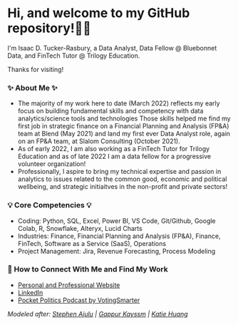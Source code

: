 # Hi, and welcome to my GitHub repository!👋🏾

I'm Isaac D. Tucker-Rasbury, a Data Analyst, Data Fellow @ Bluebonnet Data, and  FinTech Tutor @ Trilogy Education.

Thanks for visiting!

### ✨ About Me ✨

- The majority of my work here to date (March 2022) reflects my early focus on building fundamental skills and competency with data analytics/science tools and technologies Those skills helped me find my first job in  strategic finance on a Financial Planning and Analysis (FP&A) team at Blend (May 2021) and land my first ever Data Analyst role, again on an FP&A team, at Slalom Consulting (October 2021). 
- As of early 2022, I am also working as a FinTech Tutor for Trilogy Education and as of late 2022 I am a data fellow for a progressive volunteer organization!
- Professionally, I aspire to bring my technical expertise and passion in analytics to issues related to the common good, economic and political wellbeing, and strategic initiaitves in the non-profit and private sectors!

### 💡 Core Competencies 💡
- Coding: Python, SQL, Excel, Power BI, VS Code, Git/Github, Google Colab, R, Snowflake, Alteryx, Lucid Charts
- Industries: Finance, Financial Planning and Analysis (FP&A), Finance, FinTech, Software as a Service (SaaS), Operations
- Project Management: Jira, Revenue Forecasting, Process Modeling

### 📕 How to Connect With Me and Find My Work
- [Personal and Professional Website](www.irasbury.squarespace.com)
- [LinkedIn](https://www.linkedin.com/in/tuckerrasbury/)
- [Pocket Politics Podcast by VotingSmarter](https://open.spotify.com/show/5nVS8055RpPGlE4LpqTsbZ)


_Modeled after: [Stephen Ajulu](https://github.com/stephenajulu/stephenajulu.git) | [Gappur Kayssm](https://javascript.plainenglish.io/how-to-create-an-awesome-github-profile-readme-a474d5b45645) | [Katie Huang](https://github.com/katiehuangx)_
